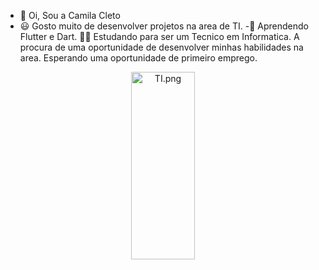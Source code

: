 - 👋 Oi, Sou a Camila Cleto
- 😃 Gosto muito de desenvolver projetos na area de TI.
-🌱 Aprendendo Flutter e Dart.
🧑‍🎓 Estudando para ser um Tecnico em Informatica.
A procura de uma oportunidade de desenvolver minhas habilidades na area.
Esperando uma oportunidade de primeiro emprego.

<div align="center">
  <a href="https://github.com/camilacleto">
     <img
          src="https://hermes.digitalinnovation.one/articles/cover/3bb6516c-ec91-45d7-a06f-b3344f062f3b.png" alt="TI.png" width="45%" height="300class=" d-inline-block="" align-text-top"="">
         </div>
